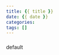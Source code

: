 ```yaml
---
title: {{ title }}
date: {{ date }}
categories:
tags: []
---
```


<!-- more -->

###

<div class="note default"><p>default</p></div>
